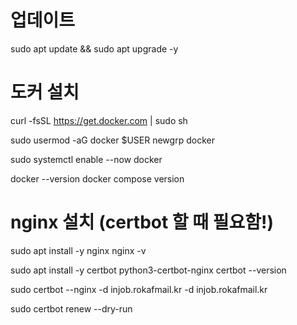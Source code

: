 # 업데이트
sudo apt update && sudo apt upgrade -y

# 도커 설치
curl -fsSL https://get.docker.com | sudo sh

sudo usermod -aG docker $USER
newgrp docker

sudo systemctl enable --now docker

docker --version
docker compose version

# nginx 설치 (certbot 할 때 필요함!)
sudo apt install -y nginx
nginx -v

sudo apt install -y certbot python3-certbot-nginx
certbot --version

sudo certbot --nginx -d injob.rokafmail.kr -d injob.rokafmail.kr

sudo certbot renew --dry-run